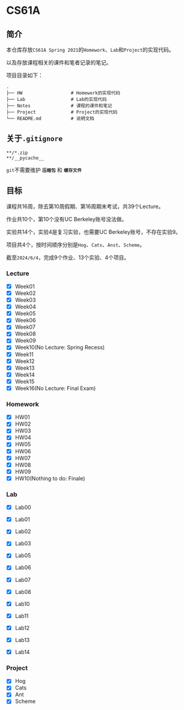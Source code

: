 # CS61A

## 简介

本仓库存放`CS61A Spring 2021`的`Homework`、`Lab`和`Project`的实现代码。

以及存放课程相关的课件和笔者记录的笔记。

项目目录如下：

```shell
.
├── HW					# Homework的实现代码
├── Lab					# Lab的实现代码
├── Notes				# 课程的课件和笔记
├── Project				# Project的实现代码
└── README.md	        # 说明文档
```

## 关于`.gitignore`

```
**/*.zip
**/__pycache__
```

`git`不需要维护 **`压缩包`** 和 **`缓存文件`**

## 目标

课程共16周，除去第10周假期、第16周期末考试，共39个Lecture。

作业共10个，第10个没有UC Berkeley账号没法做。

实验共14个，实验4是复习实验，也需要UC Berkeley账号，不存在实验9。

项目共4个，按时间顺序分别是`Hog`、`Cats`、`Anst`、`Scheme`。

截至`2024/6/4`，完成9个作业、13个实验、4个项目。

### Lecture

- [X] Week01
- [X] Week02
- [X] Week03
- [X] Week04
- [X] Week05
- [X] Week06
- [X] Week07
- [X] Week08
- [X] Week09
- [X] Week10(No Lecture: Spring Recess)
- [X] Week11
- [X] Week12
- [X] Week13
- [X] Week14
- [X] Week15
- [X] Week16(No Lecture: Final Exam)

### Homework

- [X] HW01
- [X] HW02
- [X] HW03
- [X] HW04
- [X] HW05
- [X] HW06
- [X] HW07
- [X] HW08
- [X] HW09
- [X] HW10(Nothing to do: Finale)

### Lab
- [X] Lab00
- [X] Lab01
- [X] Lab02
- [X] Lab03
- [X] Lab05
- [X] Lab06
- [X] Lab07
- [X] Lab08
- [X] Lab10
- [X] Lab11
- [X] Lab12
- [X] Lab13
- [X] Lab14


### Project
- [X] Hog
- [X] Cats
- [X] Ant
- [x] Scheme
